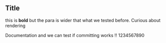 ## Title 
this is **bold** but the para is wider that what we tested before. Curious about rendering

 Documentation and we can test if committing works !! 1234567890
